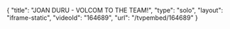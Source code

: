 {
    "title": "JOAN DURU - VOLCOM TO THE TEAM!",
    "type": "solo",
    "layout": "iframe-static",
    "videoId": "164689",
    "url": "\/tvpembed\/164689"
}